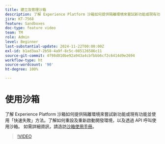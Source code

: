 ```yaml
---
title: 建立及管理沙箱
description: 了解 Experience Platform 沙箱如何提供隔離環境來嘗試新功能或現有功能並使用快速失敗方法。了解如何重設及重新啟動開發環境，以及透過 API 呼叫使用沙箱。
jira: KT-7568
feature: Sandboxes
doc-type: feature video
team: TM
role: Admin
level: Beginner
last-substantial-update: 2024-11-22T00:00:00Z
exl-id: b1ad3aa7-2b58-4a9f-8c5c-085126586c11
source-git-commit: 4f98d810be92a943a4cbfbbb6cf2c6414d9e2694
workflow-type: ht
source-wordcount: '90'
ht-degree: 100%

---
```


# 使用沙箱

了解 Experience Platform 沙箱如何提供隔離環境來嘗試新功能或現有功能並使用「快速失敗」方法。了解如何重設及重新啟動開發環境，以及透過 API 呼叫使用沙箱。 如需詳細資訊，請造訪[沙箱使用手冊](https://experienceleague.adobe.com/docs/experience-platform/sandbox/home.html?lang=zh-Hant)。

>[!VIDEO](https://video.tv.adobe.com/v/3430302/?learn=on&captions=chi_hant)

